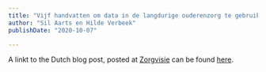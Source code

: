 ```yaml
---
title: "Vijf handvatten om data in de langdurige ouderenzorg te gebruike"
author: "Sil Aarts en Hilde Verbeek"
publishDate: "2020-10-07"

---
```


A linkt to the Dutch blog post, posted at [Zorgvisie](https://www.skipr.nl) can be found [here](https://www.zorgvisie.nl/blog/vijf-handvatten-om-data-in-de-langdurige-ouderenzorg-te-gebruiken/).
